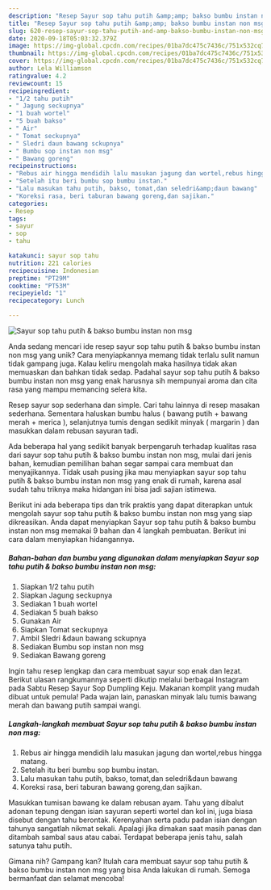 ```yaml
---
description: "Resep Sayur sop tahu putih &amp;amp; bakso bumbu instan non msg Anti Gagal"
title: "Resep Sayur sop tahu putih &amp;amp; bakso bumbu instan non msg Anti Gagal"
slug: 620-resep-sayur-sop-tahu-putih-and-amp-bakso-bumbu-instan-non-msg-anti-gagal
date: 2020-09-18T05:03:32.379Z
image: https://img-global.cpcdn.com/recipes/01ba7dc475c7436c/751x532cq70/sayur-sop-tahu-putih-bakso-bumbu-instan-non-msg-foto-resep-utama.jpg
thumbnail: https://img-global.cpcdn.com/recipes/01ba7dc475c7436c/751x532cq70/sayur-sop-tahu-putih-bakso-bumbu-instan-non-msg-foto-resep-utama.jpg
cover: https://img-global.cpcdn.com/recipes/01ba7dc475c7436c/751x532cq70/sayur-sop-tahu-putih-bakso-bumbu-instan-non-msg-foto-resep-utama.jpg
author: Lela Williamson
ratingvalue: 4.2
reviewcount: 15
recipeingredient:
- "1/2 tahu putih"
- " Jagung seckupnya"
- "1 buah wortel"
- "5 buah bakso"
- " Air"
- " Tomat seckupnya"
- " Sledri daun bawang sckupnya"
- " Bumbu sop instan non msg"
- " Bawang goreng"
recipeinstructions:
- "Rebus air hingga mendidih lalu masukan jagung dan wortel,rebus hingga matang."
- "Setelah itu beri bumbu sop bumbu instan."
- "Lalu masukan tahu putih, bakso, tomat,dan seledri&amp;daun bawang"
- "Koreksi rasa, beri taburan bawang goreng,dan sajikan."
categories:
- Resep
tags:
- sayur
- sop
- tahu

katakunci: sayur sop tahu 
nutrition: 221 calories
recipecuisine: Indonesian
preptime: "PT29M"
cooktime: "PT53M"
recipeyield: "1"
recipecategory: Lunch

---
```



![Sayur sop tahu putih &amp; bakso bumbu instan non msg](https://img-global.cpcdn.com/recipes/01ba7dc475c7436c/751x532cq70/sayur-sop-tahu-putih-bakso-bumbu-instan-non-msg-foto-resep-utama.jpg)

Anda sedang mencari ide resep sayur sop tahu putih &amp; bakso bumbu instan non msg yang unik? Cara menyiapkannya memang tidak terlalu sulit namun tidak gampang juga. Kalau keliru mengolah maka hasilnya tidak akan memuaskan dan bahkan tidak sedap. Padahal sayur sop tahu putih &amp; bakso bumbu instan non msg yang enak harusnya sih mempunyai aroma dan cita rasa yang mampu memancing selera kita.

Resep sayur sop sederhana dan simple. Cari tahu lainnya di resep masakan sederhana. Sementara haluskan bumbu halus ( bawang putih + bawang merah + merica ), selanjutnya tumis dengan sedikit minyak ( margarin ) dan masukkan dalam rebusan sayuran tadi.

Ada beberapa hal yang sedikit banyak berpengaruh terhadap kualitas rasa dari sayur sop tahu putih &amp; bakso bumbu instan non msg, mulai dari jenis bahan, kemudian pemilihan bahan segar sampai cara membuat dan menyajikannya. Tidak usah pusing jika mau menyiapkan sayur sop tahu putih &amp; bakso bumbu instan non msg yang enak di rumah, karena asal sudah tahu triknya maka hidangan ini bisa jadi sajian istimewa.


Berikut ini ada beberapa tips dan trik praktis yang dapat diterapkan untuk mengolah sayur sop tahu putih &amp; bakso bumbu instan non msg yang siap dikreasikan. Anda dapat menyiapkan Sayur sop tahu putih &amp; bakso bumbu instan non msg memakai 9 bahan dan 4 langkah pembuatan. Berikut ini cara dalam menyiapkan hidangannya.

<!--inarticleads1-->

##### Bahan-bahan dan bumbu yang digunakan dalam menyiapkan Sayur sop tahu putih &amp; bakso bumbu instan non msg:

1. Siapkan 1/2 tahu putih
1. Siapkan  Jagung seckupnya
1. Sediakan 1 buah wortel
1. Sediakan 5 buah bakso
1. Gunakan  Air
1. Siapkan  Tomat seckupnya
1. Ambil  Sledri &amp;daun bawang sckupnya
1. Sediakan  Bumbu sop instan non msg
1. Sediakan  Bawang goreng


Ingin tahu resep lengkap dan cara membuat sayur sop enak dan lezat. Berikut ulasan rangkumannya seperti dikutip melalui berbagai Instagram pada Sabtu Resep Sayur Sop Dumpling Keju. Makanan komplit yang mudah dibuat untuk pemula! Pada wajan lain, panaskan minyak lalu tumis bawang merah dan bawang putih sampai wangi. 

<!--inarticleads2-->

##### Langkah-langkah membuat Sayur sop tahu putih &amp; bakso bumbu instan non msg:

1. Rebus air hingga mendidih lalu masukan jagung dan wortel,rebus hingga matang.
1. Setelah itu beri bumbu sop bumbu instan.
1. Lalu masukan tahu putih, bakso, tomat,dan seledri&amp;daun bawang
1. Koreksi rasa, beri taburan bawang goreng,dan sajikan.


Masukkan tumisan bawang ke dalam rebusan ayam. Tahu yang dibalut adonan tepung dengan isian sayuran seperti wortel dan kol ini, juga biasa disebut dengan tahu berontak. Kerenyahan serta padu padan isian dengan tahunya sangatlah nikmat sekali. Apalagi jika dimakan saat masih panas dan ditambah sambal saus atau cabai. Terdapat beberapa jenis tahu, salah satunya tahu putih. 

Gimana nih? Gampang kan? Itulah cara membuat sayur sop tahu putih &amp; bakso bumbu instan non msg yang bisa Anda lakukan di rumah. Semoga bermanfaat dan selamat mencoba!
